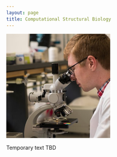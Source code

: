 ```yaml
---
layout: page
title: Computational Structural Biology
---
```


<div class="container" style="max-width: 55%">
  <img class="img-fluid" src="/images/ian_microscope3.jpg" alt="image">
  <p>
    Temporary text TBD
  </p>
</div>
